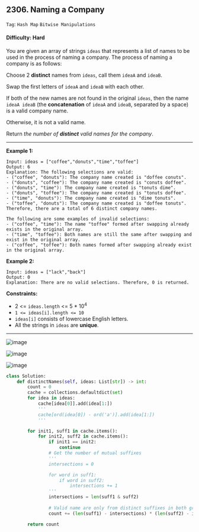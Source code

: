 ## 2306. Naming a Company

```Tag```: ```Hash Map``` ```Bitwise Manipulations```

#### Difficulty: Hard

You are given an array of strings ```ideas``` that represents a list of names to be used in the process of naming a company. The process of naming a company is as follows:

Choose 2 __distinct__ names from ```ideas```, call them ```ideaA``` and ```ideaB```.

Swap the first letters of ```ideaA``` and ```ideaB``` with each other.

If both of the new names are not found in the original ```ideas```, then the name ```ideaA ideaB``` (the __concatenation__ of ```ideaA``` and ```ideaB```, separated by a space) is a valid company name.

Otherwise, it is not a valid name.

Return _the number of **distinct** valid names for the company_.

---

__Example 1:__
```
Input: ideas = ["coffee","donuts","time","toffee"]
Output: 6
Explanation: The following selections are valid:
- ("coffee", "donuts"): The company name created is "doffee conuts".
- ("donuts", "coffee"): The company name created is "conuts doffee".
- ("donuts", "time"): The company name created is "tonuts dime".
- ("donuts", "toffee"): The company name created is "tonuts doffee".
- ("time", "donuts"): The company name created is "dime tonuts".
- ("toffee", "donuts"): The company name created is "doffee tonuts".
Therefore, there are a total of 6 distinct company names.

The following are some examples of invalid selections:
- ("coffee", "time"): The name "toffee" formed after swapping already exists in the original array.
- ("time", "toffee"): Both names are still the same after swapping and exist in the original array.
- ("coffee", "toffee"): Both names formed after swapping already exist in the original array.
```

__Example 2:__
```
Input: ideas = ["lack","back"]
Output: 0
Explanation: There are no valid selections. Therefore, 0 is returned.
```

__Constraints:__

- 2 <= ```ideas.length``` <= 5 * 10<sup>4</sup>
- ```1 <= ideas[i].length <= 10```
- ```ideas[i]``` consists of lowercase English letters.
- All the strings in ```ideas``` are __unique__.

---

![image](https://leetcode.com/problems/naming-a-company/solutions/3081799/Figures/2306/2.png)

![image](https://leetcode.com/problems/naming-a-company/solutions/3081799/Figures/2306/4.png)

![image](https://leetcode.com/problems/naming-a-company/solutions/3081799/Figures/2306/5.png)

```Python
class Solution:
    def distinctNames(self, ideas: List[str]) -> int:
        count = 0
        cache = collections.defaultdict(set)
        for idea in ideas:
            cache[idea[0]].add(idea[1:])
            '''
            cache[ord(idea[0]) - ord('a')].add(idea[1:])
            '''

        for init1, suff1 in cache.items():
            for init2, suff2 in cache.items():
                if init1 == init2:
                    continue
                # Get the number of mutual suffixes
                '''
                intersections = 0

                for word in suff1:
                    if word in suff2:
                        intersections += 1
                '''
                intersections = len(suff1 & suff2)
                
                # Valid name are only from distinct suffixes in both groups
                count += (len(suff1) - intersections) * (len(suff2) - intersections)

        return count
```
